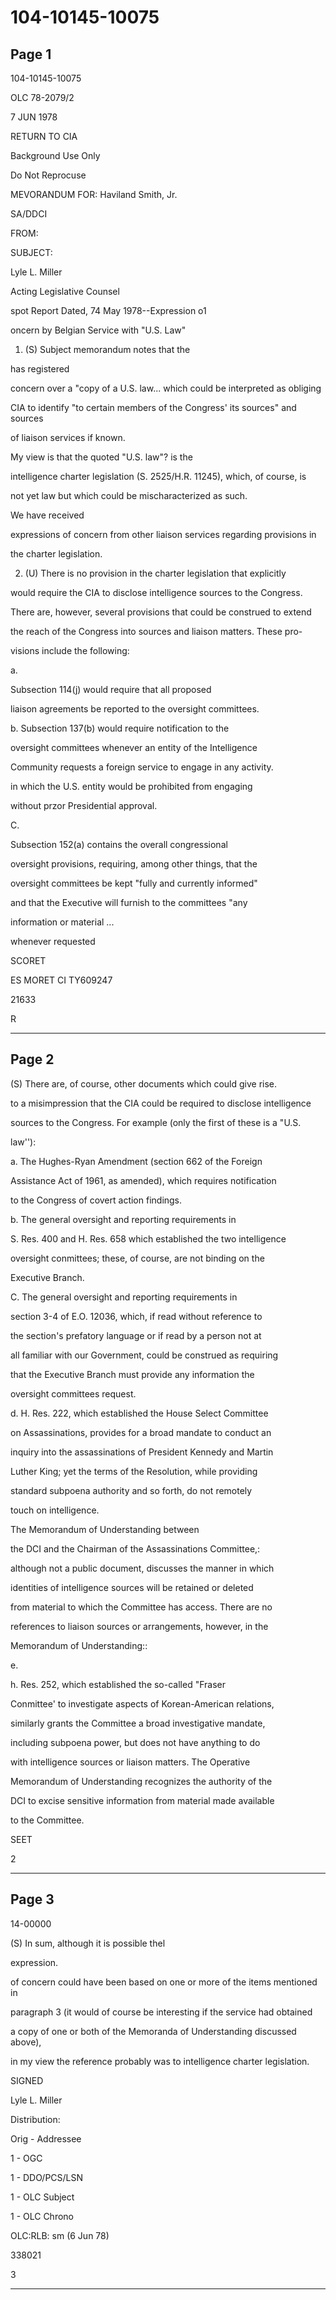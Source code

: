 # 104-10145-10075

## Page 1

104-10145-10075

OLC 78-2079/2

7 JUN 1978

RETURN TO CIA

Background Use Only

Do Not Reprocuse

MEVORANDUM FOR: Haviland Smith, Jr.

SA/DDCI

FROM:

SUBJECT:

Lyle L. Miller

Acting Legislative Counsel

spot Report Dated, 74 May 1978--Expression o1

oncern by Belgian Service with "U.S. Law"

1. (S) Subject memorandum notes that the

has registered

concern over a "copy of a U.S. law... which could be interpreted as obliging

CIA to identify "to certain members of the Congress' its sources" and sources

of liaison services if known.

My view is that the quoted "U.S. law"? is the

intelligence charter legislation (S. 2525/H.R. 11245), which, of course, is

not yet law but which could be mischaracterized as such.

We have received

expressions of concern from other liaison services regarding provisions in

the charter legislation.

2. (U) There is no provision in the charter legislation that explicitly

would require the CIA to disclose intelligence sources to the Congress.

There are, however, several provisions that could be construed to extend

the reach of the Congress into sources and liaison matters. These pro-

visions include the following:

a.

Subsection 114(j) would require that all proposed

liaison agreements be reported to the oversight committees.

b. Subsection 137(b) would require notification to the

oversight committees whenever an entity of the Intelligence

Community requests a foreign service to engage in any activity.

in which the U.S. entity would be prohibited from engaging

without przor Presidential approval.

C.

Subsection 152(a) contains the overall congressional

oversight provisions, requiring, among other things, that the

oversight committees be kept "fully and currently informed"

and that the Executive will furnish to the committees "any

information or material ...

whenever requested

SCORET

ES MORET CI TY609247

21633

R

---

## Page 2

(S) There are, of course, other documents which could give rise.

to a misimpression that the CIA could be required to disclose intelligence

sources to the Congress. For example (only the first of these is a "U.S.

law''):

a. The Hughes-Ryan Amendment (section 662 of the Foreign

Assistance Act of 1961, as amended), which requires notification

to the Congress of covert action findings.

b. The general oversight and reporting requirements in

S. Res. 400 and H. Res. 658 which established the two intelligence

oversight conmittees; these, of course, are not binding on the

Executive Branch.

C. The general oversight and reporting requirements in

section 3-4 of E.O. 12036, which, if read without reference to

the section's prefatory language or if read by a person not at

all familiar with our Government, could be construed as requiring

that the Executive Branch must provide any information the

oversight committees request.

d. H. Res. 222, which established the House Select Committee

on Assassinations, provides for a broad mandate to conduct an

inquiry into the assassinations of President Kennedy and Martin

Luther King; yet the terms of the Resolution, while providing

standard subpoena authority and so forth, do not remotely

touch on intelligence.

The Memorandum of Understanding between

the DCI and the Chairman of the Assassinations Committee,:

although not a public document, discusses the manner in which

identities of intelligence sources will be retained or deleted

from material to which the Committee has access. There are no

references to liaison sources or arrangements, however, in the

Memorandum of Understanding::

e.

h. Res. 252, which established the so-called "Fraser

Conmittee' to investigate aspects of Korean-American relations,

similarly grants the Committee a broad investigative mandate,

including subpoena power, but does not have anything to do

with intelligence sources or liaison matters. The Operative

Memorandum of Understanding recognizes the authority of the

DCI to excise sensitive information from material made available

to the Committee.

SEET

2

---

## Page 3

14-00000

(S) In sum, although it is possible thel

expression.

of concern could have been based on one or more of the items mentioned in

paragraph 3 (it would of course be interesting if the service had obtained

a copy of one or both of the Memoranda of Understanding discussed above),

in my view the reference probably was to intelligence charter legislation.

SIGNED

Lyle L. Miller

Distribution:

Orig - Addressee

1 - OGC

1 - DDO/PCS/LSN

1 - OLC Subject

1 - OLC Chrono

OLC:RLB: sm (6 Jun 78)

338021

3

---

